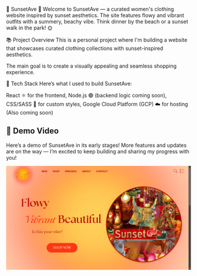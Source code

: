 🧡 SunsetAve
🌅 Welcome to SunsetAve — a curated women's clothing website inspired by sunset aesthetics. The site features flowy and vibrant outfits with a summery, beachy vibe. Think dinner by the beach or a sunset walk in the park! 🌞

📚 Project Overview
This is a personal project where I'm building a website that showcases curated clothing collections with sunset-inspired aesthetics.

The main goal is to create a visually appealing and seamless shopping experience.

🔧 Tech Stack
Here’s what I used to build SunsetAve:

React ⚛️ for the frontend,
Node.js 🟢 (backend logic coming soon),
CSS/SASS 🎨 for custom styles,
Google Cloud Platform (GCP) ☁️ for hosting (Also coming soon)

## 🎥 Demo Video

Here’s a demo of SunsetAve in its early stages! More features and updates are on the way — I’m excited to keep building and sharing my progress with you!

[![SunsetAve Demo](https://github.com/sunnydaze99/SunsetAve/blob/main/demo/SunsetAve-Thumbnail.png)](https://www.loom.com/share/e9d116291c434e5babd7e3df0f139166?sid=5cfa9e70-ab9d-407e-bc64-ecab1af71ea2)